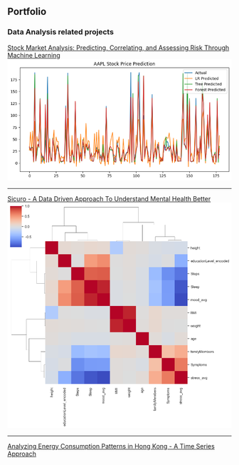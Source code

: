 ## Portfolio


### Data Analysis related projects

[Stock Market Analysis: Predicting, Correlating, and Assessing Risk Through Machine Learning](/Stock_market_analysis)
<img src="images/stock_plots/aapl_pred.png?raw=true"/>

---
[Sicuro - A Data Driven Approach To Understand Mental Health Better](/Sicuro_Data_Analysis)
<img src="images/sicuro_plots/scipy_heatmap.png?raw=true"/>

---
[Analyzing Energy Consumption Patterns in Hong Kong - A Time Series Approach](Analyzing_Energy_Consumption_Patterns_in_Hong_Kong_A_Time_Series_Approach.md)
